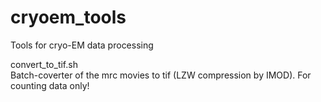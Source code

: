 # cryoem_tools
Tools for cryo-EM data processing

convert_to_tif.sh  
Batch-coverter of the mrc movies to tif (LZW compression by IMOD). For counting data only!

